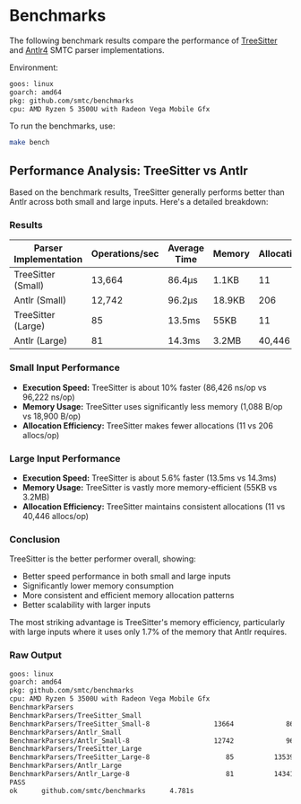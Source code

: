 # Benchmarks

The following benchmark results compare the performance of [TreeSitter](https://tree-sitter.github.io/tree-sitter/) and [Antlr4](https://github.com/antlr4-go/antlr) SMTC parser implementations.

Environment:

```bash
goos: linux
goarch: amd64
pkg: github.com/smtc/benchmarks
cpu: AMD Ryzen 5 3500U with Radeon Vega Mobile Gfx
```

To run the benchmarks, use:

```bash
make bench
```

## Performance Analysis: TreeSitter vs Antlr

Based on the benchmark results, TreeSitter generally performs better than Antlr across both small and large inputs. Here's a detailed breakdown:

### Results

| Parser Implementation | Operations/sec | Average Time | Memory | Allocations |
| --------------------- | -------------- | ------------ | ------ | ----------- |
| TreeSitter (Small)    | 13,664         | 86.4μs       | 1.1KB  | 11          |
| Antlr (Small)         | 12,742         | 96.2μs       | 18.9KB | 206         |
| TreeSitter (Large)    | 85             | 13.5ms       | 55KB   | 11          |
| Antlr (Large)         | 81             | 14.3ms       | 3.2MB  | 40,446      |

### Small Input Performance

- **Execution Speed:** TreeSitter is about 10% faster (86,426 ns/op vs 96,222 ns/op)
- **Memory Usage:** TreeSitter uses significantly less memory (1,088 B/op vs 18,900 B/op)
- **Allocation Efficiency:** TreeSitter makes fewer allocations (11 vs 206 allocs/op)

### Large Input Performance

- **Execution Speed:** TreeSitter is about 5.6% faster (13.5ms vs 14.3ms)
- **Memory Usage:** TreeSitter is vastly more memory-efficient (55KB vs 3.2MB)
- **Allocation Efficiency:** TreeSitter maintains consistent allocations (11 vs 40,446 allocs/op)

### Conclusion

TreeSitter is the better performer overall, showing:

- Better speed performance in both small and large inputs
- Significantly lower memory consumption
- More consistent and efficient memory allocation patterns
- Better scalability with larger inputs

The most striking advantage is TreeSitter's memory efficiency, particularly with large inputs where it uses only 1.7% of the memory that Antlr requires.

### Raw Output

```bash
goos: linux
goarch: amd64
pkg: github.com/smtc/benchmarks
cpu: AMD Ryzen 5 3500U with Radeon Vega Mobile Gfx  
BenchmarkParsers
BenchmarkParsers/TreeSitter_Small
BenchmarkParsers/TreeSitter_Small-8                13664             86426 ns/op            1088 B/op         11 allocs/op
BenchmarkParsers/Antlr_Small
BenchmarkParsers/Antlr_Small-8                     12742             96222 ns/op           18900 B/op        206 allocs/op
BenchmarkParsers/TreeSitter_Large
BenchmarkParsers/TreeSitter_Large-8                   85          13539014 ns/op           55008 B/op         11 allocs/op
BenchmarkParsers/Antlr_Large
BenchmarkParsers/Antlr_Large-8                        81          14341820 ns/op         3245091 B/op      40446 allocs/op
PASS
ok      github.com/smtc/benchmarks      4.781s
```